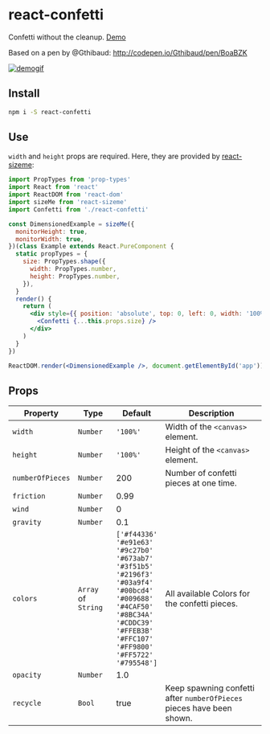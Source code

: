 # react-confetti
Confetti without the cleanup. [Demo](http://alampros.github.io/react-confetti/)

Based on a pen by @Gthibaud: http://codepen.io/Gthibaud/pen/BoaBZK

[![demogif][2]][1]

[1]: http://alampros.github.com/react-confetti
[2]: http://alampros.github.io/react-confetti/confetti-demo.gif (demo gif)

## Install

```sh
npm i -S react-confetti
```

## Use

`width` and `height` props are required. Here, they are provided by [react-sizeme](https://github.com/ctrlplusb/react-sizeme):

```jsx
import PropTypes from 'prop-types'
import React from 'react'
import ReactDOM from 'react-dom'
import sizeMe from 'react-sizeme'
import Confetti from './react-confetti'

const DimensionedExample = sizeMe({
  monitorHeight: true,
  monitorWidth: true,
})(class Example extends React.PureComponent {
  static propTypes = {
    size: PropTypes.shape({
      width: PropTypes.number,
      height: PropTypes.number,
    }),
  }
  render() {
    return (
      <div style={{ position: 'absolute', top: 0, left: 0, width: '100%', height: '100%' }}>
        <Confetti {...this.props.size} />
      </div>
    )
  }
})

ReactDOM.render(<DimensionedExample />, document.getElementById('app'))
```

## Props

| Property         | Type                  | Default                                                                                                                                                                                                                                                                            | Description                                                           |
| ---------------- | --------------------- | ---                                                                                                                                                                                                                                                                                | ---                                                                   |
| `width`          | `Number`              | `'100%'`                                                                                                                                                                                                                                                                           | Width of the `<canvas>` element.                                      |
| `height`         | `Number`              | `'100%'`                                                                                                                                                                                                                                                                           | Height of the `<canvas>` element.                                     |
| `numberOfPieces` | `Number`              | 200                                                                                                                                                                                                                                                                                | Number of confetti pieces at one time.                                |
| `friction`       | `Number`              | 0.99                                                                                                                                                                                                                                                                               |                                                                       |
| `wind`           | `Number`              | 0                                                                                                                                                                                                                                                                                  |                                                                       |
| `gravity`        | `Number`              | 0.1                                                                                                                                                                                                                                                                                |                                                                       |
| `colors`         | `Array` of `String`   | `['#f44336'`</br>`'#e91e63'`</br>`'#9c27b0'`</br>`'#673ab7'`</br>`'#3f51b5'`</br>`'#2196f3'`</br>`'#03a9f4'`</br>`'#00bcd4'`</br>`'#009688'`</br>`'#4CAF50'`</br>`'#8BC34A'`</br>`'#CDDC39'`</br>`'#FFEB3B'`</br>`'#FFC107'`</br>`'#FF9800'`</br>`'#FF5722'`</br>`'#795548']`</br> | All available Colors for the confetti pieces.                         |
| `opacity`        | `Number`              | 1.0                                                                                                                                                                                                                                                                                |                                                                       |
| `recycle`        | `Bool`                | true                                                                                                                                                                                                                                                                               | Keep spawning confetti after `numberOfPieces` pieces have been shown. |
